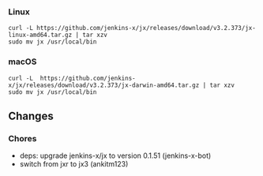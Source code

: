 ### Linux

```shell
curl -L https://github.com/jenkins-x/jx/releases/download/v3.2.373/jx-linux-amd64.tar.gz | tar xzv 
sudo mv jx /usr/local/bin
```

### macOS

```shell
curl -L  https://github.com/jenkins-x/jx/releases/download/v3.2.373/jx-darwin-amd64.tar.gz | tar xzv
sudo mv jx /usr/local/bin
```

## Changes

### Chores

* deps: upgrade jenkins-x/jx to version 0.1.51 (jenkins-x-bot)
* switch from jxr to jx3 (ankitm123)
